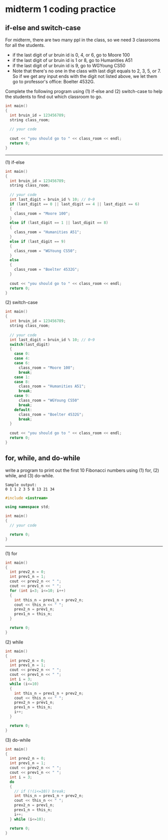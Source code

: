 # midterm 1 coding practice

## if-else and switch-case

For midterm, there are two many ppl in the class, so we need 3 classrooms for all the students.
- if the last digit of ur bruin id is 0, 4, or 6, go to Moore 100 
- if the last digit of ur bruin id is 1 or 8, go to Humanities A51 
- if the last digit of ur bruin id is 9, go to WGYoung CS50
- Note that there's no one in the class with last digit equals to 2, 3, 5, or 7. So if we get any input ends with the digit not listed above, we let them go to professor's office: Boelter 4532G.

Complete the following program using (1) if-else and (2) switch-case to help the students to find out which classroom to go.


```cpp
int main()
{
  int bruin_id = 123456789;
  string class_room;
  
  // your code
  
  cout << "you should go to " << class_room << endl;
  return 0;
}
```

------------------------

(1) if-else

```cpp
int main()
{
  int bruin_id = 123456789;
  string class_room;
  
  // your code
  int last_digit = bruin_id % 10; // 0~9
  if (last_digit == 0 || last_digit == 4 || last_digit == 6)
  {
    class_room = "Moore 100";
  }
  else if (last_digit == 1 || last_digit == 8)
  {
    class_room = "Humanities A51";
  }
  else if (last_digit == 9)
  {
    class_room = "WGYoung CS50";
  }
  else
  {
    class_room = "Boelter 4532G";
  }
  
  cout << "you should go to " << class_room << endl;
  return 0;
}
```


(2) switch-case

```cpp
int main()
{
  int bruin_id = 123456789;
  string class_room;
  
  // your code
  int last_digit = bruin_id % 10; // 0~9
  switch(last_digit)
  {
    case 0:
    case 4:
    case 6:
      class_room = "Moore 100";
      break;
    case 1:
    case 8:
      class_room = "Humanities A51";
      break;
    case 9:
      class_room = "WGYoung CS50"
      break;
    default:
      class_room = "Boelter 4532G";
      break;
  }
  
  cout << "you should go to " << class_room << endl;
  return 0;
}
```

## for, while, and do-while

write a program to print out the first 10 Fibonacci numbers using (1) for, (2) while, and (3) do-while.

```
Sample output: 
0 1 1 2 3 5 8 13 21 34
```

```cpp
#include <iostream>

using namespace std;

int main()
{
  // your code

  return 0;
}
```

--------------------------------------

(1) for

```cpp
int main()
{
  int prev2_n = 0;
  int prev1_n = 1;
  cout << prev2_n << " ";
  cout << prev1_n << " ";
  for (int i=3; i<=10; i++)
  {
    int this_n = prev1_n + prev2_n;
    cout << this_n << " "; 
    prev2_n = prev1_n;
    prev1_n = this_n;
  }

  return 0;
}
```


(2) while

```cpp
int main()
{
  int prev2_n = 0;
  int prev1_n = 1;
  cout << prev2_n << " ";
  cout << prev1_n << " ";
  int i = 3;
  while (i<=10)
  {
    int this_n = prev1_n + prev2_n;
    cout << this_n << " "; 
    prev2_n = prev1_n;
    prev1_n = this_n;
    i++;
  }

  return 0;
}
```

(3) do-while

```cpp
int main()
{
  int prev2_n = 0;
  int prev1_n = 1;
  cout << prev2_n << " ";
  cout << prev1_n << " ";
  int i = 3;
  do
  {
    // if (!(i<=10)) break;
    int this_n = prev1_n + prev2_n;
    cout << this_n << " "; 
    prev2_n = prev1_n;
    prev1_n = this_n;
    i++;
  } while (i<=10);

  return 0;
}
```
